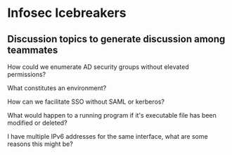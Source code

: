 # Infosec Icebreakers  
## Discussion topics to generate discussion among teammates  

How could we enumerate AD security groups without elevated permissions?  

What constitutes an environment?  

How can we facilitate SSO without SAML or kerberos?  

What would happen to a running program if it's executable file has been modified or deleted?  

I have multiple IPv6 addresses for the same interface, what are some reasons this might be?
